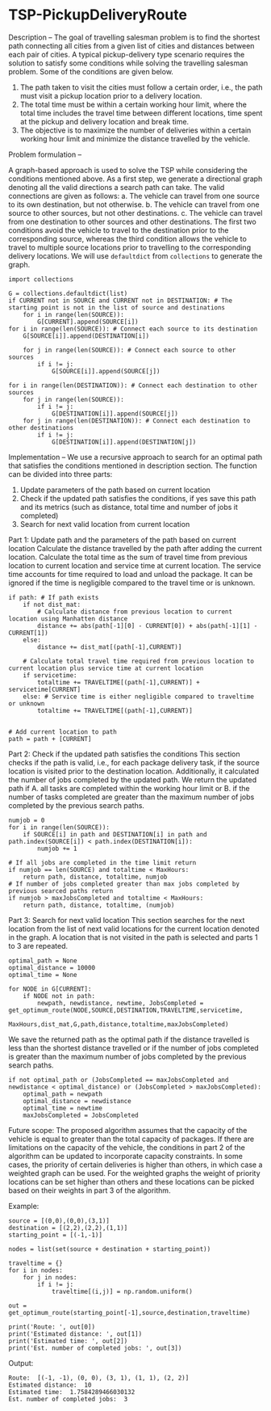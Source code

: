 # TSP-PickupDeliveryRoute

Description – The goal of travelling salesman problem is to find the shortest path connecting all cities from a given list of cities and distances between each pair of cities. A typical pickup-delivery type scenario requires the solution to satisfy some conditions while solving the travelling salesman problem. Some of the conditions are given below.
1. The path taken to visit the cities must follow a certain order, i.e., the path must visit a pickup location prior to a delivery location. 
2. The total time must be within a certain working hour limit, where the total time includes the travel time between different locations, time spent at the pickup and delivery location and break time.
3. The objective is to maximize the number of deliveries within a certain working hour limit and minimize the distance travelled by the vehicle.

Problem formulation –

A graph-based approach is used to solve the TSP while considering the conditions mentioned above. As a first step, we generate a directional graph denoting all the valid directions a search path can take. The valid connections are given as follows:
a. The vehicle can travel from one source to its own destination, but not otherwise.
b. The vehicle can travel from one source to other sources, but not other destinations.
c. The vehicle can travel from one destination to other sources and other destinations.
The first two conditions avoid the vehicle to travel to the destination prior to the corresponding source, whereas the third condition allows the vehicle to travel to multiple source locations prior to travelling to the corresponding delivery locations. 
We will use `defaultdict` from `collections` to generate the graph.
```
import collections

G = collections.defaultdict(list)
if CURRENT not in SOURCE and CURRENT not in DESTINATION: # The starting point is not in the list of source and destinations
	for i in range(len(SOURCE)):
		G[CURRENT].append(SOURCE[i])
for i in range(len(SOURCE)): # Connect each source to its destination
	G[SOURCE[i]].append(DESTINATION[i])

	for j in range(len(SOURCE)): # Connect each source to other sources
		if i != j:
			G[SOURCE[i]].append(SOURCE[j])

for i in range(len(DESTINATION)): # Connect each destination to other sources
	for j in range(len(SOURCE)):
		if i != j:
			G[DESTINATION[i]].append(SOURCE[j])
	for j in range(len(DESTINATION)): # Connect each destination to other destinations
		if i != j:
			G[DESTINATION[i]].append(DESTINATION[j])
```

Implementation –
We use a recursive approach to search for an optimal path that satisfies the conditions mentioned in description section. The function can be divided into three parts:
1. Update parameters of the path based on current location
2. Check if the updated path satisfies the conditions, if yes save this path and its metrics (such as distance, total time and number of jobs it completed)
3. Search for next valid location from current location

Part 1: Update path and the parameters of the path based on current location 
Calculate the distance travelled by the path after adding the current location.
Calculate the total time as the sum of travel time from previous location to current location and service time at current location. The service time accounts for time required to load and unload the package. It can be ignored if the time is negligible compared to the travel time or is unknown.
```
if path: # If path exists
	if not dist_mat:
		# Calculate distance from previous location to current location using Manhatten distance
		distance += abs(path[-1][0] - CURRENT[0]) + abs(path[-1][1] - CURRENT[1])
	else:
		distance += dist_mat[(path[-1],CURRENT)]

	# Calculate total travel time required from previous location to current location plus service time at current location
	if servicetime:
		totaltime += TRAVELTIME[(path[-1],CURRENT)] + servicetime[CURRENT] 
	else: # Service time is either negligible compared to traveltime or unknown
		totaltime += TRAVELTIME[(path[-1],CURRENT)] 


# Add current location to path
path = path + [CURRENT]
```

Part 2: Check if the updated path satisfies the conditions 
This section checks if the path is valid, i.e., for each package delivery task, if the source location is visited prior to the destination location.
Additionally, it calculated the number of jobs completed by the updated path. We return the updated path if 
A. all tasks are completed within the working hour limit or B. if the number of tasks completed are greater than the maximum number of jobs completed by the previous search paths.  

```
numjob = 0
for i in range(len(SOURCE)):
	if SOURCE[i] in path and DESTINATION[i] in path and path.index(SOURCE[i]) < path.index(DESTINATION[i]): 
		numjob += 1

# If all jobs are completed in the time limit return
if numjob == len(SOURCE) and totaltime < MaxHours:
	return path, distance, totaltime, numjob
# If number of jobs completed greater than max jobs completed by previous searced paths return
if numjob > maxJobsCompleted and totaltime < MaxHours:
	return path, distance, totaltime, (numjob)
```

Part 3: Search for next valid location
This section searches for the next location from the list of next valid locations for the current location denoted in the graph. A location that is not visited in the path is selected and parts 1 to 3 are repeated.
```
optimal_path = None
optimal_distance = 10000
optimal_time = None

for NODE in G[CURRENT]:
	if NODE not in path:
		newpath, newdistance, newtime, JobsCompleted = get_optimum_route(NODE,SOURCE,DESTINATION,TRAVELTIME,servicetime,
			MaxHours,dist_mat,G,path,distance,totaltime,maxJobsCompleted)
```
We save the returned path as the optimal path if the distance travelled is less than the shortest distance travelled or if the number of jobs completed is greater than the maximum number of jobs completed by the previous search paths.
```
if not optimal_path or (JobsCompleted == maxJobsCompleted and newdistance < optimal_distance) or (JobsCompleted > maxJobsCompleted):
	optimal_path = newpath
	optimal_distance = newdistance
	optimal_time = newtime
	maxJobsCompleted = JobsCompleted
```


Future scope:
The proposed algorithm assumes that the capacity of the vehicle is equal to greater than the total capacity of packages. If there are limitations on the capacity of the vehicle, the conditions in part 2 of the algorithm can be updated to incorporate capacity constraints. In some cases, the priority of certain deliveries is higher than others, in which case a weighted graph can be used. For the weighted graphs the weight of priority locations can be set higher than others and these locations can be picked based on their weights in part 3 of the algorithm.

Example:
```
source = [(0,0),(0,0),(3,1)] 
destination = [(2,2),(2,2),(1,1)]
starting_point = [(-1,-1)]

nodes = list(set(source + destination + starting_point))

traveltime = {}
for i in nodes:
	for j in nodes:	
		if i != j:
			traveltime[(i,j)] = np.random.uniform()
		
out = get_optimum_route(starting_point[-1],source,destination,traveltime)

print('Route: ', out[0])
print('Estimated distance: ', out[1])
print('Estimated time: ', out[2])
print('Est. number of completed jobs: ', out[3])

```
Output:
```
Route:  [(-1, -1), (0, 0), (3, 1), (1, 1), (2, 2)]
Estimated distance:  10
Estimated time:  1.7584289466030132
Est. number of completed jobs:  3
```
